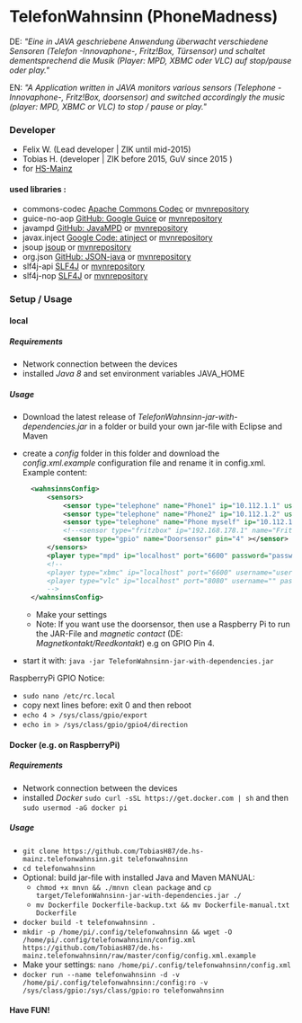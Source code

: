 # TelefonWahnsinn (PhoneMadness)

DE: *"Eine in JAVA geschriebene Anwendung überwacht verschiedene Sensoren (Telefon -Innovaphone-, Fritz!Box, Türsensor) und schaltet dementsprechend die Musik (Player: MPD, XBMC oder VLC) auf stop/pause oder play."*

EN: *"A Application written in JAVA monitors various sensors (Telephone -Innovaphone-, Fritz!Box, doorsensor) and switched accordingly the music (player: MPD, XBMC or VLC) to stop / pause or play."*


### Developer
* Felix W. (Lead developer | ZIK until mid-2015)
* Tobias H. (developer | ZIK before 2015, GuV since 2015 )
* for [HS-Mainz](https://www.hs-mainz.de/)


#### used libraries : 
*  commons-codec [Apache Commons Codec](http://commons.apache.org/proper/commons-codec/download_codec.cgi) or [mvnrepository](https://mvnrepository.com/artifact/commons-codec/commons-codec)
*  guice-no-aop [GitHub: Google Guice](https://github.com/google/guice/) or [mvnrepository](https://mvnrepository.com/artifact/com.google.inject/guice)
*  javampd [GitHub: JavaMPD](https://github.com/finnyb/javampd) or [mvnrepository](https://mvnrepository.com/artifact/net.thejavashop/javampd)
*  javax.inject [Google Code: atinject](https://code.google.com/p/atinject/) or [mvnrepository](https://mvnrepository.com/artifact/javax.inject/javax.inject)
*  jsoup [jsoup](https://jsoup.org/) or [mvnrepository](https://mvnrepository.com/artifact/org.jsoup/jsoup)
*  org.json [GitHub: JSON-java](https://github.com/stleary/JSON-java) or [mvnrepository](https://mvnrepository.com/artifact/org.json/json)
*  slf4j-api [SLF4J](http://www.slf4j.org/) or [mvnrepository](https://mvnrepository.com/artifact/org.slf4j/slf4j-api)
*  slf4j-nop [SLF4J](http://www.slf4j.org/) or [mvnrepository](https://mvnrepository.com/artifact/org.slf4j/slf4j-nop)


### Setup / Usage 

#### local

##### Requirements

* Network connection between the devices
* installed *Java 8* and set environment variables JAVA_HOME

##### Usage

* Download the latest release of *TelefonWahnsinn-jar-with-dependencies.jar* in a folder or build your own jar-file with Eclipse and Maven 
* create a *config* folder in this folder and download the *config.xml.example* configuration file and rename it in config.xml. Example content:
  ```xml
	<wahnsinnsConfig>
		<sensors>
			<sensor type="telephone" name="Phone1" ip="10.112.1.1" username="user" password="password" ></sensor>
			<sensor type="telephone" name="Phone2" ip="10.112.1.2" username="user" password="password" ></sensor>
			<sensor type="telephone" name="Phone myself" ip="10.112.1.3" username="user" password="password" ></sensor>
			<!--<sensor type="fritzbox" ip="192.168.178.1" name="FritzBox"></sensor>-->
			<sensor type="gpio" name="Doorsensor" pin="4" ></sensor>
		</sensors>
		<player type="mpd" ip="localhost" port="6600" password="password"></player>
		<!--
		<player type="xbmc" ip="localhost" port="6600" username="user" password="password"></player>
		<player type="vlc" ip="localhost" port="8080" username="" password="password"></player>
		-->
	</wahnsinnsConfig>
  ```
  
	* Make your settings
	* Note: If you want use the doorsensor, then use a Raspberry Pi to run the JAR-File and *magnetic contact* (DE: *Magnetkontakt/Reedkontakt*) e.g on GPIO Pin 4.
* start it with: ``` java -jar TelefonWahnsinn-jar-with-dependencies.jar ```

RaspberryPi GPIO Notice:
* ``` sudo nano /etc/rc.local ```
* copy next lines before: exit 0 and then reboot
* ``` echo 4 > /sys/class/gpio/export ```
* ``` echo in > /sys/class/gpio/gpio4/direction ```

#### Docker (e.g. on RaspberryPi)

##### Requirements

* Network connection between the devices
* installed *Docker* ``` sudo curl -sSL https://get.docker.com | sh ``` and then ``` sudo usermod -aG docker pi ```

##### Usage

* ``` git clone https://github.com/TobiasH87/de.hs-mainz.telefonwahnsinn.git telefonwahnsinn ```
* ``` cd telefonwahnsinn ```
* Optional: build jar-file with installed Java and Maven MANUAL:
	* ``` chmod +x mnvn && ./mnvn clean package ``` and ``` cp target/TelefonWahnsinn-jar-with-dependencies.jar ./ ```
	* ``` mv Dockerfile Dockerfile-backup.txt && mv Dockerfile-manual.txt Dockerfile ```
* ``` docker build -t telefonwahnsinn . ```
* ``` mkdir -p /home/pi/.config/telefonwahnsinn && wget -O /home/pi/.config/telefonwahnsinn/config.xml https://github.com/TobiasH87/de.hs-mainz.telefonwahnsinn/raw/master/config/config.xml.example ```
* Make your settings: ``` nano /home/pi/.config/telefonwahnsinn/config.xml ```
* ``` docker run --name telefonwahnsinn -d -v /home/pi/.config/telefonwahnsinn:/config:ro -v /sys/class/gpio:/sys/class/gpio:ro telefonwahnsinn ```


#### Have FUN!
